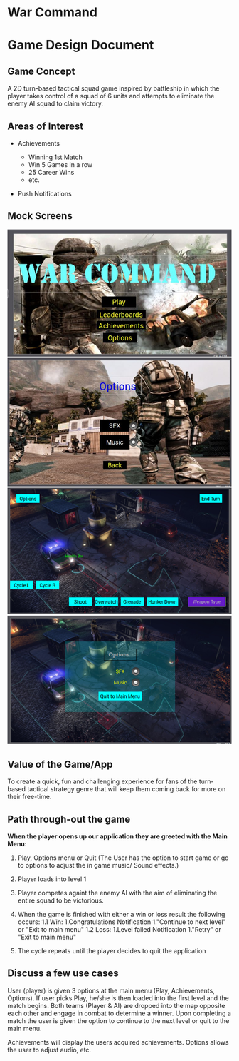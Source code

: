 # War Command
# Game Design Document

##  Game Concept
A 2D turn-based tactical squad game inspired by battleship in which the player takes control of a squad of 6 units and attempts to eliminate the enemy AI squad to claim victory.

##  Areas of Interest 
* Achievements
  * Winning 1st Match
  * Win 5 Games in a row
  * 25 Career Wins
  * etc.
  
* Push Notifications

##  Mock Screens 
![Image of Menu-Screen](https://raw.githubusercontent.com/Fabronaut/Project-Swift/master/MainMenu.JPG)
![Image of Menu-Screen2](https://raw.githubusercontent.com/Fabronaut/Project-Swift/master/OptionsMenu.JPG)
![Image of In-game UI](https://raw.githubusercontent.com/Fabronaut/Project-Swift/master/App_UI_1.png)
![Image of In-game UI2](https://raw.githubusercontent.com/Fabronaut/Project-Swift/master/App_UI_2.png)


## Value of the Game/App 
To create a quick, fun and challenging experience for fans of the turn-based tactical strategy genre that will keep them coming back for more on their free-time.

##  Path through-out the game 
**When the player opens up our application they are greeted with the Main Menu:**

1. Play, Options menu or Quit
(The User has the option to start game or go to options to adjust the in game music/ Sound effects.)
1. Player loads into level 1
1. Player competes againt the enemy AI with the aim of eliminating the entire squad to be victorious.
1. When the game is finished with either a win or loss result the following occurs:
   1.1 Win:
        1.Congratulations Notification
        1."Continue to next level" or "Exit to main menu"
   1.2 Loss:
        1.Level failed Notification
        1."Retry" or "Exit to main menu"
        
1. The cycle repeats until the player decides to quit the application

##  Discuss a few use cases 
User (player) is given 3 options at the main menu (Play, Achievements, Options). If user picks Play, he/she is then loaded into the first level and the match begins. Both teams (Player & AI) are dropped into the map opposite each other and engage in combat to determine a winner. Upon completing a match the user is given the option to continue to the next level or quit to the main menu.

Achievements will display the users acquired achievements.
Options allows the user to adjust audio, etc.
